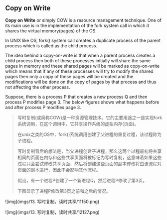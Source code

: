 ## Copy on Write

**Copy on Write** or simply COW is a resource management technique. One of its main use is in the implementation of the fork system call in which it shares the virtual memory(pages) of the OS.

In UNIX like OS, fork() system call creates a duplicate process of the parent process which is called as the child process.

The idea behind a copy-on-write is that when a parent process creates a child process then both of these processes initially will share the same pages in memory and these shared pages will be marked as copy-on-write which means that if any of these processes will try to modify the shared pages then only a copy of these pages will be created and the modifications will be done on the copy of pages by that process and thus not affecting the other process.

Suppose, there is a process P that creates a new process Q and then process P modifies page 3.
The below figures shows what happens before and after process P modifies page 3.

> 写时复制(或简称COW)是一种资源管理技术。它的主要用途之一是实现fork系统调用，在这个调用中，它共享操作系统的虚拟内存(页面)。
>
> 在unix之类的OS中，fork()系统调用创建了父进程的重复过程，该过程称为子进程。
>
> 写时复制背后的想法是，当父进程创建子进程，那么这两个过程最初将共享相同的页面在内存和这些共享页面将被标记为写时复制，这意味着如果这些过程只会尝试修改共享页面，然后将创建这些页面的副本修改将由该流程对页面的副本进行，因此不会影响其他流程。
>
> 假设，有一个进程P创建了一个新进程Q，然后进程P修改了第3页。
>
> 下图显示了进程P修改第3页之前和之后的情况。

![img](imgs/13. 写时复制，读时共享/11150.png)

![img](imgs/13. 写时复制，读时共享/12127.png)